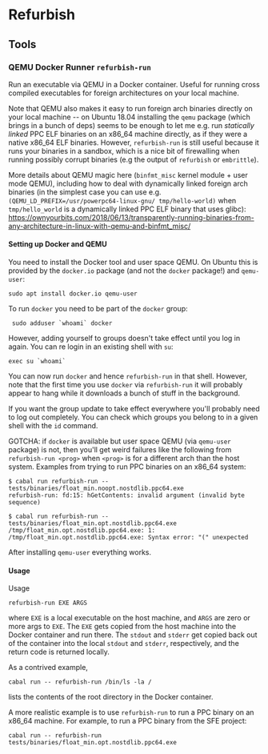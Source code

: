 # Refurbish

## Tools

### QEMU Docker Runner `refurbish-run`

Run an executable via QEMU in a Docker container. Useful for running
cross compiled executables for foreign architectures on your local
machine.

Note that QEMU also makes it easy to run foreign arch binaries
directly on your local machine -- on Ubuntu 18.04 installing the
`qemu` package (which brings in a bunch of deps) seems to be enough to
let me e.g. run *statically linked* PPC ELF binaries on an x86_64
machine directly, as if they were a native x86_64 ELF
binaries. However, `refurbish-run` is still useful because it runs
your binaries in a sandbox, which is a nice bit of firewalling when
running possibly corrupt binaries (e.g the output of `refurbish` or
`embrittle`).

More details about QEMU magic here (`binfmt_misc` kernel module + user
mode QEMU), including how to deal with dynamically linked foreign arch
binaries (in the simplest case you can use
e.g. `(QEMU_LD_PREFIX=/usr/powerpc64-linux-gnu/ tmp/hello-world)` when
`tmp/hello_world` is a dynamically linked PPC ELF binary that uses
glibc):
https://ownyourbits.com/2018/06/13/transparently-running-binaries-from-any-architecture-in-linux-with-qemu-and-binfmt_misc/

#### Setting up Docker and QEMU

You need to install the Docker tool and user space QEMU. On Ubuntu
this is provided by the `docker.io` package (and not the `docker`
package!) and `qemu-user`:

    sudo apt install docker.io qemu-user

To run `docker` you need to be part of the `docker` group:

     sudo adduser `whoami` docker

However, adding yourself to groups doesn't take effect until you log
in again. You can re login in an existing shell with `su`:

    exec su `whoami`

You can now run `docker` and hence `refurbish-run` in that
shell. However, note that the first time you use `docker` via
`refurbish-run` it will probably appear to hang while it downloads a
bunch of stuff in the background.

If you want the group update to take effect everywhere you'll probably
need to log out completely. You can check which groups you belong to
in a given shell with the `id` command.

GOTCHA: if `docker` is available but user space QEMU (via `qemu-user`
package) is not, then you'll get weird failures like the following
from `refurbish-run <prog>` when `<prog>` is for a different arch than
the host system. Examples from trying to run PPC binaries on an x86_64
system:

    $ cabal run refurbish-run -- tests/binaries/float_min.noopt.nostdlib.ppc64.exe
    refurbish-run: fd:15: hGetContents: invalid argument (invalid byte sequence)

    $ cabal run refurbish-run -- tests/binaries/float_min.opt.nostdlib.ppc64.exe
    /tmp/float_min.opt.nostdlib.ppc64.exe: 1: /tmp/float_min.opt.nostdlib.ppc64.exe: Syntax error: "(" unexpected

After installing `qemu-user` everything works.

#### Usage

Usage

    refurbish-run EXE ARGS

where `EXE` is a local executable on the host machine, and `ARGS` are
zero or more args to `EXE`. The `EXE` gets copied from the host
machine into the Docker container and run there. The `stdout` and
`stderr` get copied back out of the container into the local `stdout`
and `stderr`, respectively, and the return code is returned locally.

As a contrived example,

    cabal run -- refurbish-run /bin/ls -la /

lists the contents of the root directory in the Docker container.

A more realistic example is to use `refurbish-run` to run a PPC binary
on an x86_64 machine. For example, to run a PPC binary from the SFE
project:

    cabal run -- refurbish-run tests/binaries/float_min.opt.nostdlib.ppc64.exe

